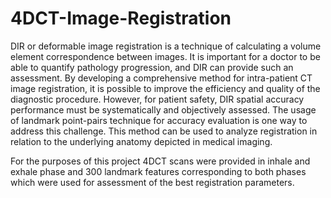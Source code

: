 # 4DCT-Image-Registration

DIR or deformable image registration is a technique of calculating a volume element correspondence between images. It is important for a doctor to be able to quantify pathology progression, and DIR can provide such an assessment. By developing a comprehensive method for intra-patient CT image registration, it is possible to improve the efficiency and quality of the diagnostic procedure. However, for patient safety, DIR spatial accuracy performance must be systematically and objectively assessed. The usage of landmark point-pairs technique for accuracy evaluation is one way to address this challenge. This method can be used to analyze registration in relation to the underlying anatomy depicted in medical imaging.

For the purposes of this project 4DCT scans were provided in inhale and exhale phase and 300 landmark features corresponding to both phases which were used for assessment of the best registration parameters. 


